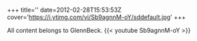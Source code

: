 +++
title=''
date=2012-02-28T15:53:53Z
cover='https://i.ytimg.com/vi/Sb9agnnM-oY/sddefault.jpg'
+++

All content belongs to GlennBeck.
{{< youtube Sb9agnnM-oY >}}

